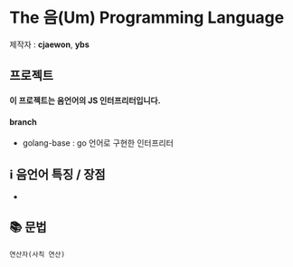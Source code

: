 # The 음(Um) Programming Language
제작자 : **cjaewon**, **ybs**  

## 프로젝트
#### 이 프로젝트는 음언어의 JS 인터프리터입니다.
#### branch
- golang-base  : go 언어로 구현한 인터프리터

## ℹ️ 음언어 특징 / 장점
- 
## 📚 문법
```
연산자(사칙 연산)
```
